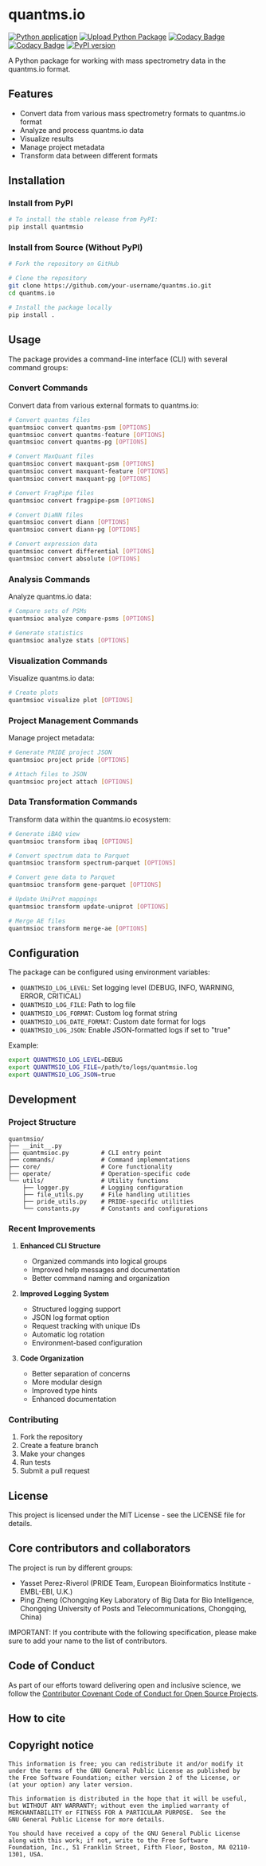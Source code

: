 # quantms.io
[![Python application](https://github.com/bigbio/quantms.io/actions/workflows/python-app.yml/badge.svg?branch=dev)](https://github.com/bigbio/quantms.io/actions/workflows/python-app.yml)
[![Upload Python Package](https://github.com/bigbio/quantms.io/actions/workflows/python-publish.yml/badge.svg)](https://github.com/bigbio/quantms.io/actions/workflows/python-publish.yml)
[![Codacy Badge](https://app.codacy.com/project/badge/Grade/e71a662e8d4f483094576c1d8f8888c3)](https://app.codacy.com/gh/bigbio/quantms.io/dashboard?utm_source=gh&utm_medium=referral&utm_content=&utm_campaign=Badge_grade)
[![Codacy Badge](https://app.codacy.com/project/badge/Coverage/e71a662e8d4f483094576c1d8f8888c3)](https://app.codacy.com/gh/bigbio/quantms.io/dashboard?utm_source=gh&utm_medium=referral&utm_content=&utm_campaign=Badge_Coverage)
[![PyPI version](https://badge.fury.io/py/quantmsio.svg)](https://badge.fury.io/py/quantmsio)

A Python package for working with mass spectrometry data in the quantms.io format.

## Features

- Convert data from various mass spectrometry formats to quantms.io format
- Analyze and process quantms.io data
- Visualize results
- Manage project metadata
- Transform data between different formats

## Installation

### Install from PyPI

```bash
# To install the stable release from PyPI:
pip install quantmsio
```

### Install from Source (Without PyPI)

```bash
# Fork the repository on GitHub

# Clone the repository
git clone https://github.com/your-username/quantms.io.git
cd quantms.io

# Install the package locally
pip install .
```

## Usage

The package provides a command-line interface (CLI) with several command groups:

### Convert Commands

Convert data from various external formats to quantms.io:

```bash
# Convert quantms files
quantmsioc convert quantms-psm [OPTIONS]
quantmsioc convert quantms-feature [OPTIONS]
quantmsioc convert quantms-pg [OPTIONS]

# Convert MaxQuant files
quantmsioc convert maxquant-psm [OPTIONS]
quantmsioc convert maxquant-feature [OPTIONS]
quantmsioc convert maxquant-pg [OPTIONS]

# Convert FragPipe files
quantmsioc convert fragpipe-psm [OPTIONS]

# Convert DiaNN files
quantmsioc convert diann [OPTIONS]
quantmsioc convert diann-pg [OPTIONS]

# Convert expression data
quantmsioc convert differential [OPTIONS]
quantmsioc convert absolute [OPTIONS]
```

### Analysis Commands

Analyze quantms.io data:

```bash
# Compare sets of PSMs
quantmsioc analyze compare-psms [OPTIONS]

# Generate statistics
quantmsioc analyze stats [OPTIONS]
```

### Visualization Commands

Visualize quantms.io data:

```bash
# Create plots
quantmsioc visualize plot [OPTIONS]
```

### Project Management Commands

Manage project metadata:

```bash
# Generate PRIDE project JSON
quantmsioc project pride [OPTIONS]

# Attach files to JSON
quantmsioc project attach [OPTIONS]
```

### Data Transformation Commands

Transform data within the quantms.io ecosystem:

```bash
# Generate iBAQ view
quantmsioc transform ibaq [OPTIONS]

# Convert spectrum data to Parquet
quantmsioc transform spectrum-parquet [OPTIONS]

# Convert gene data to Parquet
quantmsioc transform gene-parquet [OPTIONS]

# Update UniProt mappings
quantmsioc transform update-uniprot [OPTIONS]

# Merge AE files
quantmsioc transform merge-ae [OPTIONS]
```

## Configuration

The package can be configured using environment variables:

- `QUANTMSIO_LOG_LEVEL`: Set logging level (DEBUG, INFO, WARNING, ERROR, CRITICAL)
- `QUANTMSIO_LOG_FILE`: Path to log file
- `QUANTMSIO_LOG_FORMAT`: Custom log format string
- `QUANTMSIO_LOG_DATE_FORMAT`: Custom date format for logs
- `QUANTMSIO_LOG_JSON`: Enable JSON-formatted logs if set to "true"

Example:

```bash
export QUANTMSIO_LOG_LEVEL=DEBUG
export QUANTMSIO_LOG_FILE=/path/to/logs/quantmsio.log
export QUANTMSIO_LOG_JSON=true
```

## Development

### Project Structure

```
quantmsio/
├── __init__.py
├── quantmsioc.py         # CLI entry point
├── commands/             # Command implementations
├── core/                 # Core functionality
├── operate/              # Operation-specific code
└── utils/                # Utility functions
    ├── logger.py         # Logging configuration
    ├── file_utils.py     # File handling utilities
    ├── pride_utils.py    # PRIDE-specific utilities
    └── constants.py      # Constants and configurations
```

### Recent Improvements

1. **Enhanced CLI Structure**
   - Organized commands into logical groups
   - Improved help messages and documentation
   - Better command naming and organization

2. **Improved Logging System**
   - Structured logging support
   - JSON log format option
   - Request tracking with unique IDs
   - Automatic log rotation
   - Environment-based configuration

3. **Code Organization**
   - Better separation of concerns
   - More modular design
   - Improved type hints
   - Enhanced documentation

### Contributing

1. Fork the repository
2. Create a feature branch
3. Make your changes
4. Run tests
5. Submit a pull request

## License

This project is licensed under the MIT License - see the LICENSE file for details.

## Core contributors and collaborators

The project is run by different groups:

- Yasset Perez-Riverol (PRIDE Team, European Bioinformatics Institute - EMBL-EBI, U.K.)
- Ping Zheng (Chongqing Key Laboratory of Big Data for Bio Intelligence, Chongqing University of Posts and Telecommunications, Chongqing, China)

IMPORTANT: If you contribute with the following specification, please make sure to add your name to the list of contributors.

## Code of Conduct

As part of our efforts toward delivering open and inclusive science, we follow the [Contributor Covenant Code of Conduct for Open Source Projects](https://www.contributor-covenant.org/version/2/0/code_of_conduct/).

## How to cite

## Copyright notice


    This information is free; you can redistribute it and/or modify it
    under the terms of the GNU General Public License as published by
    the Free Software Foundation; either version 2 of the License, or
    (at your option) any later version.

    This information is distributed in the hope that it will be useful,
    but WITHOUT ANY WARRANTY; without even the implied warranty of
    MERCHANTABILITY or FITNESS FOR A PARTICULAR PURPOSE.  See the
    GNU General Public License for more details.

    You should have received a copy of the GNU General Public License
    along with this work; if not, write to the Free Software
    Foundation, Inc., 51 Franklin Street, Fifth Floor, Boston, MA 02110-1301, USA.

